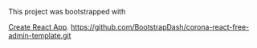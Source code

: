 This project was bootstrapped with 

[Create React App](https://github.com/facebook/create-react-app).
https://github.com/BootstrapDash/corona-react-free-admin-template.git
